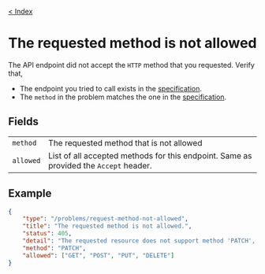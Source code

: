 [< Index](/problems)

# The requested method is not allowed

The API endpoint did not accept the `HTTP` method that you requested. Verify that,

-   The endpoint you tried to call exists in the [specification](/v2/swagger).
-   The `method` in the problem matches the one in the [specification](/v2/swagger).

## Fields

|           |                                                                                       |
| --------- | ------------------------------------------------------------------------------------- |
| `method`  | The requested method that is not allowed                                              |
| `allowed` | List of all accepted methods for this endpoint. Same as provided the `Accept` header. |

## Example

```json
{
    "type": "/problems/request-method-not-allowed",
    "title": "The requested method is not allowed.",
    "status": 405,
    "detail": "The requested resource does not support method 'PATCH', it does only support one of 'GET, POST, PUT, DELETE'.",
    "method": "PATCH",
    "allowed": ["GET", "POST", "PUT", "DELETE"]
}
```
